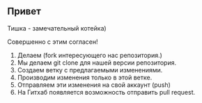 ## Привет

Тишка - замечательный котейка)

Совершенно с этим согласен!

1. Делаем (fork интересующего нас репозитория.)
2. Мы делаем git clone для нашей версии репозитория.
3. Создаем ветку с предлагаемыми изменениями.
4. Производим изменения только в этой ветке.
5. Отправляем эти изменения на свой аккаунт (push)
6. На Гитхаб появляется возможность отправить pull request.